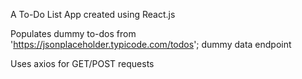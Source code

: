 A To-Do List App created using React.js

Populates dummy to-dos from 'https://jsonplaceholder.typicode.com/todos'; dummy data endpoint

Uses axios for GET/POST requests
